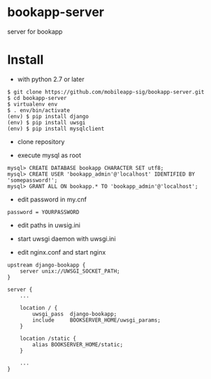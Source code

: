 # bookapp-server
server for bookapp

# Install

* with python 2.7 or later
```
$ git clone https://github.com/mobileapp-sig/bookapp-server.git
$ cd bookapp-server
$ virtualenv env
$ . env/bin/activate
(env) $ pip install django
(env) $ pip install uwsgi
(env) $ pip install mysqlclient 
```
* clone repository 

* execute mysql as root
```
mysql> CREATE DATABASE bookapp CHARACTER SET utf8; 
mysql> CREATE USER 'bookapp_admin'@'localhost' IDENTIFIED BY 'somepassword!';
mysql> GRANT ALL ON bookapp.* TO 'bookapp_admin'@'localhost';
```

* edit password in my.cnf 
```
password = YOURPASSWORD 
```

* edit paths in uwsig.ini 

* start uwsgi daemon with uwsgi.ini

* edit nginx.conf and start nginx
```
upstream django-bookapp {
    server unix://UWSGI_SOCKET_PATH;
}

server {
    ...

    location / {
        uwsgi_pass  django-bookapp;
        include     BOOKSERVER_HOME/uwsgi_params;
    }

    location /static {
        alias BOOKSERVER_HOME/static;
    }

    ...
}
```

